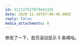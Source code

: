 ```yaml
---
id: 111137527879441325
date: 2020-12-16T07:06:48.000Z
reply: false
media_attachments: 0
---
```


修改了一下，首页滚动显示 5 条嘀咕。


